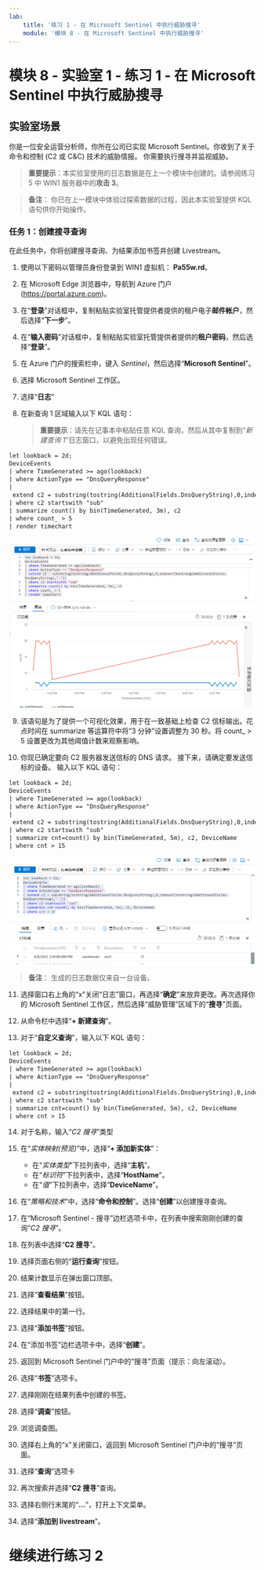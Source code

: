 ```yaml
---
lab:
    title: '练习 1 - 在 Microsoft Sentinel 中执行威胁搜寻'
    module: '模块 8 - 在 Microsoft Sentinel 中执行威胁搜寻'
---
```


# 模块 8 - 实验室 1 - 练习 1 - 在 Microsoft Sentinel 中执行威胁搜寻

## 实验室场景

你是一位安全运营分析师，你所在公司已实现 Microsoft Sentinel。你收到了关于命令和控制 (C2 或 C&C) 技术的威胁情报。  你需要执行搜寻并监视威胁。

>**重要提示**：本实验室使用的日志数据是在上一个模块中创建的。请参阅练习 5 中 WIN1 服务器中的**攻击 3**。

>**备注**：  你已在上一模块中体验过探索数据的过程，因此本实验室提供 KQL 语句供你开始操作。  


### 任务 1：创建搜寻查询

在此任务中，你将创建搜寻查询、为结果添加书签并创建 Livestream。

1. 使用以下密码以管理员身份登录到 WIN1 虚拟机： **Pa55w.rd**。  

2. 在 Microsoft Edge 浏览器中，导航到 Azure 门户 (https://portal.azure.com)。

3. 在“**登录**”对话框中，复制粘贴实验室托管提供者提供的租户电子**邮件帐户**，然后选择“**下一步**”。

4. 在“**输入密码**”对话框中，复制粘贴实验室托管提供者提供的**租户密码**，然后选择“**登录**”。

5. 在 Azure 门户的搜索栏中，键入 *Sentinel*，然后选择“**Microsoft Sentinel**”。

6. 选择 Microsoft Sentinel 工作区。

7. 选择“**日志**”

8. 在新查询 1 区域输入以下 KQL 语句：

   >**重要提示**：请先在记事本中粘贴任意 KQL 查询，然后从其中复制到“*新建查询 1*”日志窗口，以避免出现任何错误。

```KQL
let lookback = 2d;
DeviceEvents
| where TimeGenerated >= ago(lookback) 
| where ActionType == "DnsQueryResponse"
| extend c2 = substring(tostring(AdditionalFields.DnsQueryString),0,indexof(tostring(AdditionalFields.DnsQueryString),"."))
| where c2 startswith "sub"
| summarize count() by bin(TimeGenerated, 3m), c2
| where count_ > 5
| render timechart 
```

   ![屏幕截图](../Media/SC200_hunting1.png)

9. 该语句是为了提供一个可视化效果，用于在一致基础上检查 C2 信标输出。花点时间在 summarize 等运算符中将“3 分钟”设置调整为 30 秒。将 count_ > 5 设置更改为其他阈值计数来观察影响。

10. 你现已确定要向 C2 服务器发送信标的 DNS 请求。  接下来，请确定要发送信标的设备。  输入以下 KQL 语句：

```KQL
let lookback = 2d;
DeviceEvents
| where TimeGenerated >= ago(lookback) 
| where ActionType == "DnsQueryResponse"
| extend c2 = substring(tostring(AdditionalFields.DnsQueryString),0,indexof(tostring(AdditionalFields.DnsQueryString),"."))
| where c2 startswith "sub"
| summarize cnt=count() by bin(TimeGenerated, 5m), c2, DeviceName
| where cnt > 15
```

   ![屏幕截图](../Media/SC200_hunting2.png)

   >**备注**： 生成的日志数据仅来自一台设备。

11. 选择窗口右上角的“x”关闭“日志”窗口，再选择“**确定**”来放弃更改。再次选择你的 Microsoft Sentinel 工作区，然后选择“威胁管理”区域下的“**搜寻**”页面。

12. 从命令栏中选择“**+ 新建查询**”。

13. 对于“**自定义查询**”，输入以下 KQL 语句：

```KQL
let lookback = 2d;
DeviceEvents
| where TimeGenerated >= ago(lookback) 
| where ActionType == "DnsQueryResponse"
| extend c2 = substring(tostring(AdditionalFields.DnsQueryString),0,indexof(tostring(AdditionalFields.DnsQueryString),"."))
| where c2 startswith "sub"
| summarize cnt=count() by bin(TimeGenerated, 5m), c2, DeviceName
| where cnt > 15
```

14. 对于名称，输入“*C2 搜寻*”类型

15. 在“*实体映射(预览)*”中，选择“**+ 添加新实体**”：

    - 在“*实体类型*”下拉列表中，选择“**主机**”。
    - 在“*标识符*”下拉列表中，选择“**HostName**”。
    - 在“*值*”下拉列表中，选择“**DeviceName**”。

16. 在“*策略和技术*”中，选择“**命令和控制**”。选择“**创建**”以创建搜寻查询。

17. 在“Microsoft Sentinel - 搜寻”边栏选项卡中，在列表中搜索刚刚创建的查询“*C2 搜寻*”。

18. 在列表中选择“**C2 搜寻**”。

19. 选择页面右侧的“**运行查询**”按钮。

20. 结果计数显示在弹出窗口顶部。

21. 选择“**查看结果**”按钮。

22. 选择结果中的第一行。 

23. 选择“**添加书签**”按钮。

24. 在“添加书签”边栏选项卡中，选择“**创建**”。

25. 返回到 Microsoft Sentinel 门户中的“搜寻”页面（提示：向左滚动）。

26. 选择“**书签**”选项卡。

27. 选择刚刚在结果列表中创建的书签。

28. 选择“**调查**”按钮。

29. 浏览调查图。

30. 选择右上角的“x”关闭窗口，返回到 Microsoft Sentinel 门户中的“搜寻”页面。

31. 选择“**查询**”选项卡

32. 再次搜索并选择“**C2 搜寻**”查询。

33. 选择右侧行末尾的“**...**”，打开上下文菜单。

34. 选择“**添加到 livestream**”。

# 继续进行练习 2

